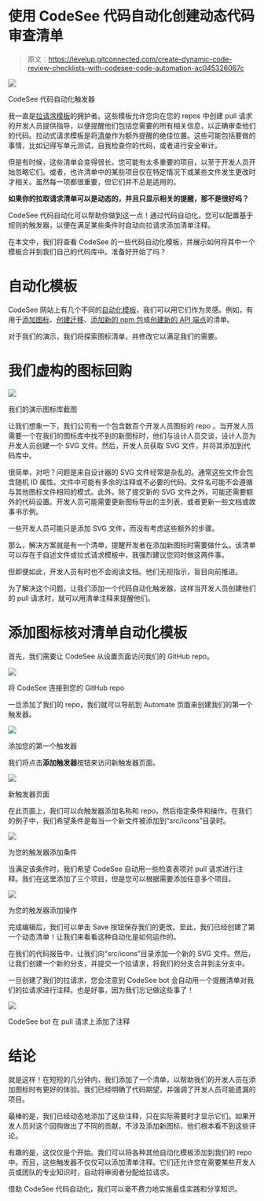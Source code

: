 # 使用 CodeSee 代码自动化创建动态代码审查清单

> 原文：<https://levelup.gitconnected.com/create-dynamic-code-review-checklists-with-codesee-code-automation-ac045326067c>

![](img/84897761795dd4d148bbd8be96fb840d.png)

CodeSee 代码自动化触发器

我一直是[拉请求模板](/managing-complexity-through-merge-request-templates-9a00cc9a5fb1)的拥护者。这些模板允许您向在您的 repos 中创建 pull 请求的开发人员提供指导，以便提醒他们包括您需要的所有相关信息，以正确审查他们的代码。拉动式请求模板是将[清单](https://betterprogramming.pub/a-checklist-manifesto-3f686ed135f8)作为额外提醒的绝佳位置。这些可能包括要做的事情，比如记得写单元测试，自我检查你的代码，或者进行安全审计。

但是有时候，这些清单会变得很长。您可能有太多重要的项目，以至于开发人员开始忽略它们。或者，也许清单中的某些项目仅在特定情况下或某些文件发生更改时才相关。虽然每一项都很重要，但它们并不总是适用的。

**如果你的拉取请求清单可以是动态的，并且只显示相关的提醒，那不是很好吗？**

CodeSee 代码自动化可以帮助你做到这一点！通过代码自动化，您可以配置基于规则的触发器，以便在满足某些条件时自动向拉请求添加清单注释。

在本文中，我们将查看 CodeSee 的一些代码自动化模板，并展示如何将其中一个模板合并到我们自己的代码库中。准备好开始了吗？

# 自动化模板

CodeSee 网站上有几个不同的[自动化模板](https://www.codesee.io/code-automation)，我们可以用它们作为灵感。例如，有用于[添加图标](https://www.codesee.io/automation-templates/icon-checklist)、[创建迁移](https://www.codesee.io/automation-templates/create-a-migration)、[添加新的 npm 包](https://www.codesee.io/automation-templates/adding-a-new-package)或[创建新的 API 端点](https://www.codesee.io/automation-templates/endpoint-checklist)的清单。

对于我们的演示，我们将探索图标清单，并修改它以满足我们的需要。

# 我们虚构的图标回购

![](img/7d8413bb1da22625487ffb6b45caca76.png)

我们的演示图标库截图

让我们想象一下，我们公司有一个包含数百个开发人员图标的 repo 。当开发人员需要一个在我们的图标库中找不到的新图标时，他们与设计人员交谈，设计人员为开发人员创建一个 SVG 文件。然后，开发人员获取 SVG 文件，并将其添加到代码库中。

很简单，对吧？问题是来自设计器的 SVG 文件经常是杂乱的。通常这些文件会包含随机 ID 属性。文件中可能有多余的注释或不必要的代码。文件名可能不会遵循与其他图标文件相同的模式。此外，除了提交新的 SVG 文件之外，可能还需要额外的代码设置。开发人员可能需要更新图标导出的主列表，或者更新一些文档或故事书示例。

一些开发人员可能只是添加 SVG 文件，而没有考虑这些额外的步骤。

那么，解决方案就是有一个清单，提醒开发者在添加新图标时需要做什么。该清单可以存在于自述文件或拉式请求模板中，我强烈建议您同时做这两件事。

但即便如此，开发人员有时也不会阅读文档。他们无视指示，盲目向前推进。

为了解决这个问题，让我们添加一个代码自动化触发器，这样当开发人员创建他们的 pull 请求时，就可以用清单注释来提醒他们。

# 添加图标核对清单自动化模板

首先，我们需要让 CodeSee 从设置页面访问我们的 GitHub repo。

![](img/9a68c87d8eed1e49f16353398408d706.png)

将 CodeSee 连接到您的 GitHub repo

一旦添加了我们的 repo，我们就可以导航到 Automate 页面来创建我们的第一个触发器。

![](img/f568f301d29f7663284c09a604f86831.png)

添加您的第一个触发器

我们将点击**添加触发器**按钮来访问新触发器页面。

![](img/f7dd76b632e5151b2c4758ed2a9f39e8.png)

新触发器页面

在此页面上，我们可以向触发器添加名称和 repo，然后指定条件和操作。在我们的例子中，我们希望条件是每当一个新文件被添加到“src/icons”目录时。

![](img/8d98d96fad12fbf506305fb40be0f9a4.png)

为您的触发器添加条件

当满足该条件时，我们希望 CodeSee 自动用一些检查表项对 pull 请求进行注释。我们在这里添加了三个项目，但是您可以根据需要添加任意多个项目。

![](img/84897761795dd4d148bbd8be96fb840d.png)

为您的触发器添加操作

完成编辑后，我们可以单击 Save 按钮保存我们的更改。至此，我们已经创建了第一个动态清单！让我们来看看这种自动化是如何运作的。

在我们的代码报告中，让我们向“src/icons”目录添加一个新的 SVG 文件。然后，让我们创建一个新的分支，并提交一个拉请求，将我们的分支合并到主分支中。

一旦创建了我们的拉请求，您会注意到 CodeSee bot 会自动用一个提醒清单对我们的拉请求进行注释。也是好事，因为我们忘记做这些事了！

![](img/e3ea2f3f47f065ccbadba3d097230818.png)

CodeSee bot 在 pull 请求上添加了注释

# 结论

就是这样！在短短的几分钟内，我们添加了一个清单，以帮助我们的开发人员在添加图标时有更好的体验。我们已经明确了代码期望，并强调了开发人员可能遗漏的项目。

最棒的是，我们已经动态地添加了这些注释，只在实际需要时才显示它们。如果开发人员对这个回购做出了不同的贡献，不涉及添加新图标，他们根本看不到这些评论。

有趣的是，这仅仅是个开始。我们可以将各种其他自动化模板添加到我们的 repo 中。而且，这些触发器不仅仅可以添加清单注释。它们还允许您在需要某些开发人员或团队的专业知识时，自动将审阅者分配给拉请求。

借助 CodeSee 代码自动化，我们可以毫不费力地实施最佳实践和分享知识。